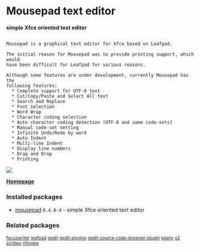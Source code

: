 # Mousepad text editor

__simple Xfce oriented text editor__

```

Mousepad is a graphical text editor for Xfce based on Leafpad.

The initial reason for Mousepad was to provide printing support, which would
have been difficult for Leafpad for various reasons.

Although some features are under development, currently Mousepad has the
following features:
  * Complete support for UTF-8 text
  * Cut/Copy/Paste and Select All text
  * Search and Replace
  * Font selection
  * Word Wrap
  * Character coding selection
  * Auto character coding detection (UTF-8 and some code-sets)
  * Manual code-set setting
  * Infinite Undo/Redo by word
  * Auto Indent
  * Multi-line Indent
  * Display line numbers
  * Drag and Drop
  * Printing

```

[![](https://screenshots.debian.net/thumbnail-with-version/mousepad/9001)](https://screenshots.debian.net/screenshot-with-version/mousepad/9001)



**[Homepage]()**

### Installed packages

* [mousepad](https://packages.debian.org/stretch/mousepad) `0.4.0-4` - simple Xfce oriented text editor

### Related packages

<sub> [focuswriter](https://packages.debian.org/stretch/focuswriter) [leafpad](https://packages.debian.org/stretch/leafpad) [gedit](https://packages.debian.org/stretch/gedit) [gedit-plugins](https://packages.debian.org/stretch/gedit-plugins) [gedit-source-code-browser-plugin](https://packages.debian.org/stretch/gedit-source-code-browser-plugin) [geany](https://packages.debian.org/stretch/geany) [x2](https://packages.debian.org/stretch/x2) [scribes](https://packages.debian.org/stretch/scribes) [nfoview](https://packages.debian.org/stretch/nfoview)  </sub>
